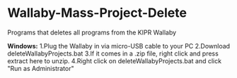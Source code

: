 # Wallaby-Mass-Project-Delete
Programs that deletes all programs from the KIPR Wallaby

**Windows:**
1.Plug the Wallaby in via micro-USB cable to your PC
2.Download deleteWallabyProjects.bat
3.If it comes in a .zip file, right click and press extract here to unzip.
4.Right click on deleteWallabyProjects.bat and click "Run as Administrator"
